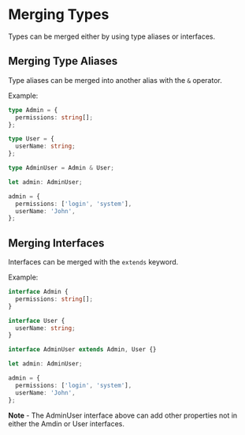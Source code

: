 # Merging Types

Types can be merged either by using type aliases or interfaces.

## Merging Type Aliases

Type aliases can be merged into another alias with the `&` operator.

Example:

```typescript
type Admin = {
  permissions: string[];
};

type User = {
  userName: string;
};

type AdminUser = Admin & User;

let admin: AdminUser;

admin = {
  permissions: ['login', 'system'],
  userName: 'John',
};
```

## Merging Interfaces

Interfaces can be merged with the `extends` keyword.

Example:

```typescript
interface Admin {
  permissions: string[];
}

interface User {
  userName: string;
}

interface AdminUser extends Admin, User {}

let admin: AdminUser;

admin = {
  permissions: ['login', 'system'],
  userName: 'John',
};
```

**Note** - The AdminUser interface above can add other properties not in either the Amdin or User interfaces.
